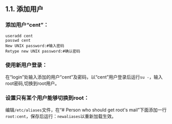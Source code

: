 ## 1.1. 添加用户

### 添加用户“cent”：

```
useradd cent
passwd cent
New UNIX password:#输入密码
Retype new UNIX password:#确认密码
```

### 使用新用户登录：

在“login”处输入添加的用户“cent”及密码，以“cent”用户登录后运行`su -`，输入root密码,切换到root用户。

### 设置只有某个用户能够切换到root：

编辑`/etc/aliases`文件，在“# Person who should get root's mail”下面添加一行`root:cent`，保存后运行：`newaliases`以重新加载生效。

